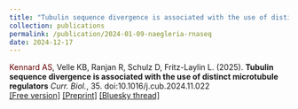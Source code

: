 ```yaml
---
title: "Tubulin sequence divergence is associated with the use of distinct microtubule regulators"
collection: publications
permalink: /publication/2024-01-09-naegleria-rnaseq
date: 2024-12-17
---
```

<span style="color: #660000;">Kennard AS</span>, Velle KB, Ranjan R, Schulz D, Fritz-Laylin L. (2025).
<b>Tubulin sequence divergence is associated with the use of distinct microtubule regulators</b>
 <i>Curr. Biol.</i>, 35.  doi:10.1016/j.cub.2024.11.022<br>
[\[Free version\]](https://www.cell.com/current-biology/fulltext/S0960-9822(24)01563-X)
[\[Preprint\]](https://www.biorxiv.org/content/10.1101/2024.01.08.573270v1)
[\[Bluesky thread\]](https://bsky.app/profile/askennard.bsky.social/post/3ldm7jfoiz327)
